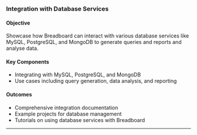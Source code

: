 ### Integration with Database Services

#### Objective

Showcase how Breadboard can interact with various database services like MySQL, PostgreSQL, and MongoDB to generate queries and reports and analyse data.

#### Key Components

- Integrating with MySQL, PostgreSQL, and MongoDB
- Use cases including query generation, data analysis, and reporting

#### Outcomes

- Comprehensive integration documentation
- Example projects for database management
- Tutorials on using database services with Breadboard

---